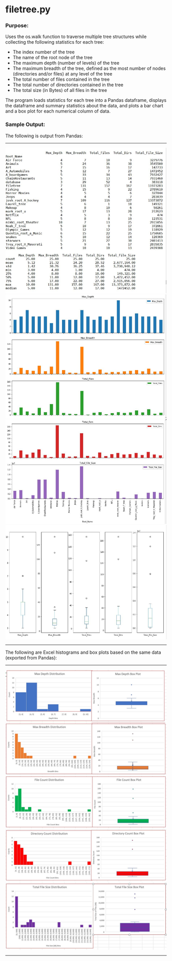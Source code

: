 # filetree.py

### Purpose:
Uses the os.walk function to traverse multiple tree structures while collecting the following statistics for each tree:

* The index number of the tree
* The name of the root node of the tree
* The maximum depth (number of levels) of the tree
* The maximum breadth of the tree, defined as the most number of nodes (directories and/or files) at any level of the tree
* The total number of files contained in the tree
* The total number of directories contained in the tree
* The total size (in Bytes) of all files in the tree

The program loads statistics for each tree into a Pandas dataframe, displays the dataframe and summary statistics about the data, and plots a bar chart and a box plot for each numerical column of data. 

### Sample Output:
The following is output from Pandas:

---
![SampleOutput1](Capture1.jpg)
![SampleOutput2](Capture2.jpg)
![SampleOutput3](Capture3.jpg)
![SampleOutput4](Capture4.jpg)

---

The following are Excel histograms and box plots based on the same data (exported from Pandas):

---
![SampleOutput5](Capture5.jpg)
![SampleOutput6](Capture6.jpg)
![SampleOutput7](Capture7.jpg)
![SampleOutput8](Capture8.jpg)
![SampleOutput9](Capture9.jpg)

---
 